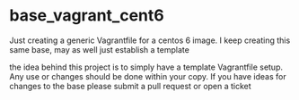 base_vagrant_cent6
==================

Just creating a generic Vagrantfile for a centos 6 image. I keep creating this same base, may as well just establish a template

the idea behind this project is to simply have a template Vagrantfile setup. Any use or changes should be done within your copy. If you have ideas for changes to the base please submit a pull request or open a ticket

